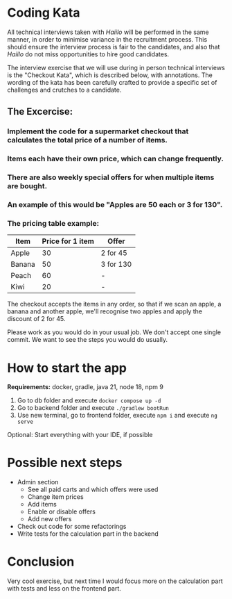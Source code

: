 # Coding Kata

All technical interviews taken with _Haiilo_ will be performed in the same manner, in order to minimise variance in the recruitment process. This should ensure the interview process is fair to the candidates, and also that _Haiilo_ do not miss opportunities to hire good candidates.

The interview exercise that we will use during in person technical interviews is the "Checkout Kata", which is described below, with annotations. The wording of the kata has been carefully crafted to provide a specific set of challenges and crutches to a candidate.

## The Excercise:

### Implement the code for a supermarket checkout that calculates the total price of a number of items.

### Items each have their own price, which can change frequently.

### There are also weekly special offers for when multiple items are bought.

### An example of this would be "Apples are 50 each or 3 for 130".

### The pricing table example:

| Item   |Price for 1 item | Offer                |
|--------|-----------------|----------------------|
| Apple  | 30              | 2 for 45             |
| Banana | 50              | 3 for 130            |
| Peach  | 60              |  -                   |
| Kiwi   | 20              |  -                   |

The checkout accepts the items in any order, so that if we scan an apple, a banana and another apple, we'll recognise two apples and apply the discount of 2 for 45.

Please work as you would do in your usual job. We don't accept one single commit. We want to see the steps you would do usually.

# How to start the app  

**Requirements:** docker, gradle, java 21, node 18, npm 9

1. Go to db folder and execute ```docker compose up -d```
2. Go to backend folder and execute ```./gradlew bootRun```
3. Use new terminal, go to frontend folder, execute ```npm i``` and execute ```ng serve```

Optional: Start everything with your IDE, if possible

# Possible next steps  

- Admin section
  - See all paid carts and which offers were used
  - Change item prices
  - Add items
  - Enable or disable offers
  - Add new offers
- Check out code for some refactorings
- Write tests for the calculation part in the backend

# Conclusion

Very cool exercise, but next time I would focus more on the calculation part with tests and less on the frontend part. 